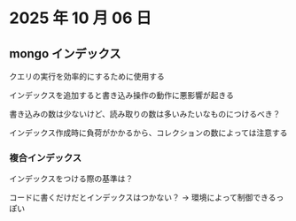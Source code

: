 # 2025 年 10 月 06 日

## mongo インデックス

クエリの実行を効率的にするために使用する

インデックスを追加すると書き込み操作の動作に悪影響が起きる

書き込みの数は少ないけど、読み取りの数は多いみたいなものにつけるべき？

インデックス作成時に負荷がかかるから、コレクションの数によっては注意する

### 複合インデックス

インデックスをつける際の基準は？

コードに書くだけだとインデックスはつかない？
→ 環境によって制御できるっぽい

